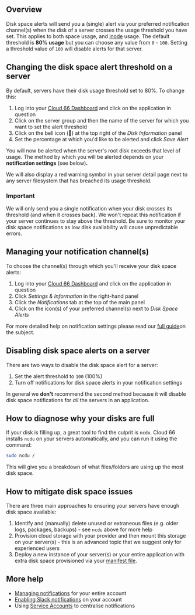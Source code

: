 ## Overview

Disk space alerts will send you a (single) alert via your preferred notification channel(s) when the disk of a server crosses the usage threshold you have set. This applies to both space usage, and [inode](https://en.wikipedia.org/wiki/Inode) usage. The default threshold is **80% usage** but you can choose any value from `0` - `100`.  Setting a threshold value of `100` will disable alerts for that server.

## Changing the disk space alert threshold on a server

By default, servers have their disk usage threshold set to 80%. To change this:

1. Log into your [Cloud 66 Dashboard](https://app.cloud66.com/) and click on the application in question
2. Click on the server group and then the name of the server for which you want to set the alert threshold
3. Click on the bell icon (🔔) at the top right of the *Disk Information* panel
4. Set the percentage at which you'd like to be alerted and click *Save Alert*

You will now be alerted when the server's root disk exceeds that level of usage. The method by which you will be alerted depends on your **notification settings** (see below)**.**

We will also display a red warning symbol in your server detail page next to any server filesystem that has breached its usage threshold.

### Important
<div class="notice"><p>We will only send you a single notification when your disk crosses its threshold (and when it crosses back). We won't repeat this notification if your server continues to stay above the threshold. Be sure to monitor your disk space notifications as low disk availability will cause unpredictable errors.</p></div>

## Managing your notification channel(s)

To choose the channel(s) through which you'll receive your disk space alerts:

1. Log into your [Cloud 66 Dashboard](https://app.cloud66.com/) and click on the application in question
2. Click *Settings & Information* in the right-hand panel
3. Click the *Notifications* tab at the top of the main panel
4. Click on the icon(s) of your preferred channel(s) next to *Disk Space Alerts* 

For more detailed help on notification settings please read our [full guide](/{{page.collection}}/account/notifications.html)on the subject. 

## Disabling disk space alerts on a server

There are two ways to disable the disk space alert for a server:

1. Set the alert threshold to `100` (100%)
2. Turn off notifications for disk space alerts in your notification settings

In general we **don't** recommend the second method because it will disable disk space notifications for *all* the servers in an application.

## How to diagnose why your disks are full

If your disk is filling up, a great tool to find the culprit is `ncdu`. Cloud 66 installs `ncdu` on your servers automatically, and you can run it using the command:

```bash
sudo ncdu /
```

This will give you a breakdown of what files/folders are using up the most disk space.

## How to mitigate disk space issues

There are three main approaches to ensuring your servers have enough disk space available:

1. Identify and (manually) delete unused or extraneous files (e.g. older logs, packages, backups) - see `ncdu` above for more help
2. Provision cloud storage with your provider and then mount this storage on your server(s) - this is an advanced topic that we suggest only for experienced users
3. Deploy a new instance of your server(s) or your entire application with extra disk space provisioned via your [manifest file](/{{page.collection}}/quickstarts/getting-started-with-manifest.html).  

## More help

- [Managing notifications](/{{page.collection}}/account/notifications.html) for your entire account
- [Enabling Slack notifications](/{{page.collection}}/how-to-guides/common-tools/slack-notifications.html) on your account
- Using [Service Accounts](/{{page.collection}}/account/service-accounts.html) to centralise notifications
